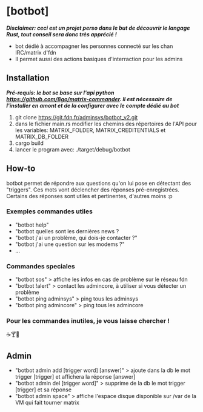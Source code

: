 # [botbot]
***Disclaimer: ceci est un projet perso dans le but de découvrir le langage Rust, tout conseil sera donc très apprécié !***
* bot dédié à accompagner les personnes connecté sur les chan IRC/matrix d'fdn
* Il permet aussi des actions basiques d'interraction pour les admins

## Installation
***Pré-requis: le bot se base sur l'api python https://github.com/8go/matrix-commander. Il est nécessaire de l'installer en amont et de la configurer avec le compte dédié au bot***

1. git clone https://git.fdn.fr/adminsys/botbot_v2.git
2. dans le fichier main.rs modifier les chemins des répertoires de l'API pour les variables: MATRIX_FOLDER, MATRIX_CREDITENTIALS et MATRIX_DB_FOLDER
3. cargo build
4. lancer le program avec: ./target/debug/botbot

## How-to
botbot permet de répondre aux questions qu'on lui pose en détectant des "triggers". Ces mots vont déclencher des réponses pré-enregistrées. Certains des réponses sont utiles et pertinentes, d'autres moins :p

### Exemples commandes utiles
* "botbot help"
* "botbot quelles sont les dernières news ?
* "botbot j'ai un problème, qui dois-je contacter ?"
* "botbot j'ai une question sur les modems ?"
* ...

### Commandes speciales
* "botbot sos" > affiche les infos en cas de problème sur le réseau fdn
* "botbot !alert" > contact les admincore, à utiliser si vous détecter un problème
* "botbot ping adminsys" > ping tous les adminsys
* "botbot ping admincore" > ping tous les admincore

### Pour les commandes inutiles, je vous laisse chercher !
☕🍸🍺

## Admin
* "botbot admin add [trigger word] [answer]" > ajoute dans la db le mot trigger [trigger] et affichera la réponse [answer]
* "botbot admin del [trigger word]" > supprime de la db le mot trigger [trigger] et sa réponse
* "botbot admin space" > affiche l'espace disque disponible sur /var de la VM qui fait tourner matrix
